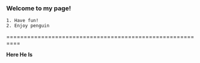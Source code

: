 ### Welcome to my page!
	1. Have fun!
	2. Enjoy penguin

==========================================================

**Here He Is**

